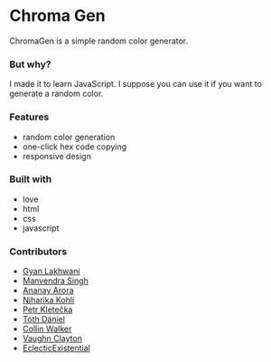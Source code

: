<!--
@Author: gyanl, ananayarora
@Date:   2017-10-01T09:54:38+05:30
@Last modified by:   eclecticexistential
@Last modified time: 2017-10-01T10:02:29+05:30
-->



# Chroma Gen

ChromaGen is a simple random color generator.

### But why?

I made it to learn JavaScript. I suppose you can use it if you want to generate a random color. 

### Features

* random color generation
* one-click hex code copying
* responsive design

### Built with

* love
* html
* css
* javascript

### Contributors

* [Gyan Lakhwani](https://github.com/gyanl)
* [Manvendra Singh](https://github.com/manu-chroma)
* [Ananay Arora](https://github.com/ananay)
* [Niharika Kohli](https://github.com/Niharika29)
* [Petr Kletečka](https://github.com/petrkle)
* [Tóth Dániel](https://github.com/xyztdanid4)
* [Collin Walker](https://github.com/collnwalkr)
* [Vaughn Clayton](https://github.com/vclayton)
* [EclecticExistential](https://github.com/eclecticexistential)
